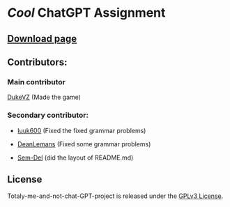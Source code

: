 
# ***Cool*** ChatGPT Assignment

## [Download page](https://github.com/DukeVZ/Totaly-me-and-not-chat-GPT-project/releases/tag/school)

## Contributors:
### Main contributor
[DukeVZ](https://github.com/DukeVZ) (Made the game)

### Secondary contributor:
- [luuk600](https://github.com/luuk600) (Fixed the fixed grammar problems)

- [DeanLemans](https://github.com/DeanLemans) (Fixed some grammar problems)

- [Sem-Del](https://github.com/Sem-Del) (did the layout of README.md)


## License

Totaly-me-and-not-chat-GPT-project is released under the [GPLv3 License](https://www.gnu.org/licenses/gpl-3.0.html).
